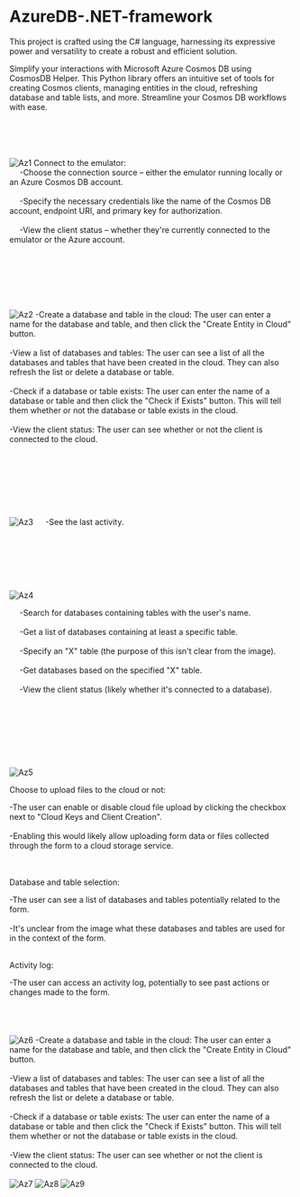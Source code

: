 # AzureDB-.NET-framework
This project is crafted using the C# language, harnessing its expressive power and versatility to create a robust and efficient solution.

Simplify your interactions with Microsoft Azure Cosmos DB using CosmosDB Helper. This Python library offers an intuitive set of tools for creating Cosmos clients, managing entities in the cloud, refreshing database and table lists, and more. Streamline your Cosmos DB workflows with ease.
<br><br><br><br><br>

![Az1](https://github.com/xMeliiodaS/AzureDB-.NET-framework/assets/127980746/8ebf9dcb-f5d1-43e4-b3b1-b32d00a09f5d)
Connect to the emulator:<br>
&emsp;  -Choose the connection source – either the emulator running locally or an Azure Cosmos DB account.<br><br>
&emsp;  -Specify the necessary credentials like the name of the Cosmos DB account, endpoint URI, and primary key for authorization.<br><br>
&emsp;  -View the client status – whether they're currently connected to the emulator or the Azure account.<br><br>
<br><br><br><br><br>



  
![Az2](https://github.com/xMeliiodaS/AzureDB-.NET-framework/assets/127980746/ecd998fb-1167-44ed-a506-df03e54acf71)
-Create a database and table in the cloud: The user can enter a name for the database and table, and then click the "Create Entity in Cloud" button.<br><br>
-View a list of databases and tables: The user can see a list of all the databases and tables that have been created in the cloud. They can also refresh the list or delete a database or table.<br><br>
-Check if a database or table exists: The user can enter the name of a database or table and then click the "Check if Exists" button. This will tell them whether or not the database or table exists in the cloud.<br><br>
-View the client status: The user can see whether or not the client is connected to the cloud.<br><br>

<br><br><br><br><br>



![Az3](https://github.com/xMeliiodaS/AzureDB-.NET-framework/assets/127980746/f820bfe8-79f3-455c-ad41-cc249e444ebc)
&emsp;  -See the last activity.<br>

<br><br><br><br><br>

![Az4](https://github.com/xMeliiodaS/AzureDB-.NET-framework/assets/127980746/07234cf4-6fed-4de5-bcc7-32ab986b5208)

&emsp;  -Search for databases containing tables with the user's name.<br><br>
&emsp;  -Get a list of databases containing at least a specific table.<br><br>
&emsp; -Specify an "X" table (the purpose of this isn't clear from the image).<br><br>
&emsp;  -Get databases based on the specified "X" table.<br><br>
&emsp;  -View the client status (likely whether it's connected to a database).<br><br>
  
<br><br><br><br><br>


![Az5](https://github.com/xMeliiodaS/AzureDB-.NET-framework/assets/127980746/7a5cbb60-a249-4c30-a5f0-8121772e4aa4)


Choose to upload files to the cloud or not:<br>

-The user can enable or disable cloud file upload by clicking the checkbox next to "Cloud Keys and Client Creation".<br><br>
-Enabling this would likely allow uploading form data or files collected through the form to a cloud storage service.<br><br><br>

Database and table selection:<br>

-The user can see a list of databases and tables potentially related to the form.<br><br>
-It's unclear from the image what these databases and tables are used for in the context of the form.<br><br>

Activity log:<br>

-The user can access an activity log, potentially to see past actions or changes made to the form.
<br><br><br><br><br>
![Az6](https://github.com/xMeliiodaS/AzureDB-.NET-framework/assets/127980746/a36bab80-7c1d-4077-a40a-41b0f702f633)
-Create a database and table in the cloud: The user can enter a name for the database and table, and then click the "Create Entity in Cloud" button.<br><br>
-View a list of databases and tables: The user can see a list of all the databases and tables that have been created in the cloud. They can also refresh the list or delete a database or table.<br><br>
-Check if a database or table exists: The user can enter the name of a database or table and then click the "Check if Exists" button. This will tell them whether or not the database or table exists in the cloud.<br><br>
-View the client status: The user can see whether or not the client is connected to the cloud.<br><br>
![Az7](https://github.com/xMeliiodaS/AzureDB-.NET-framework/assets/127980746/e0ad874f-f878-4511-a042-9ca1afde5d19)
![Az8](https://github.com/xMeliiodaS/AzureDB-.NET-framework/assets/127980746/803f0673-2d2e-42fc-9398-9ce5bf2dc5e5)
![Az9](https://github.com/xMeliiodaS/AzureDB-.NET-framework/assets/127980746/6d4eac8f-c6b8-4938-b062-e477be044d20)

